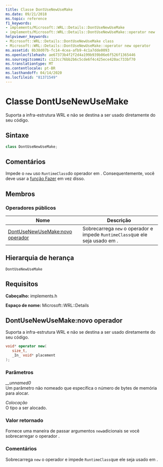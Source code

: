 ```yaml
---
title: Classe DontUseNewUseMake
ms.date: 09/21/2018
ms.topic: reference
f1_keywords:
- implements/Microsoft::WRL::Details::DontUseNewUseMake
- implements/Microsoft::WRL::Details::DontUseNewUseMake::operator new
helpviewer_keywords:
- Microsoft::WRL::Details::DontUseNewUseMake class
- Microsoft::WRL::Details::DontUseNewUseMake::operator new operator
ms.assetid: 8b38d07b-fc14-4cea-afb9-4c1a7dde0093
ms.openlocfilehash: ae67373b4f2f2d4a199b939b06e6f526f1365446
ms.sourcegitcommit: c123cc76bb2b6c5cde6f4c425ece420ac733bf70
ms.translationtype: MT
ms.contentlocale: pt-BR
ms.lasthandoff: 04/14/2020
ms.locfileid: "81371549"
---
```

# <a name="dontusenewusemake-class"></a>Classe DontUseNewUseMake

Suporta a infra-estrutura WRL e não se destina a ser usado diretamente do seu código.

## <a name="syntax"></a>Sintaxe

```cpp
class DontUseNewUseMake;
```

## <a name="remarks"></a>Comentários

Impede o `new` uso `RuntimeClass`do operador em . Consequentemente, você deve usar a [função Fazer](make-function.md) em vez disso.

## <a name="members"></a>Membros

### <a name="public-operators"></a>Operadores públicos

Nome                                             | Descrição
------------------------------------------------ | ---------------------------------------------------------------------------
[DontUseNewUseMake:novo operador](#operator-new) | Sobrecarrega `new` o operador e impede `RuntimeClass`que ele seja usado em .

## <a name="inheritance-hierarchy"></a>Hierarquia de herança

`DontUseNewUseMake`

## <a name="requirements"></a>Requisitos

**Cabeçalho:** implements.h

**Espaço de nome:** Microsoft::WRL::Details

## <a name="dontusenewusemakeoperator-new"></a><a name="operator-new"></a>DontUseNewUseMake:novo operador

Suporta a infra-estrutura WRL e não se destina a ser usado diretamente do seu código.

```cpp
void* operator new(
   size_t,
   _In_ void* placement
);
```

### <a name="parameters"></a>Parâmetros

*__unnamed0*<br/>
Um parâmetro não nomeado que especifica o número de bytes de memória para alocar.

*Colocação*<br/>
O tipo a ser alocado.

### <a name="return-value"></a>Valor retornado

Fornece uma maneira de passar argumentos `new`adicionais se você sobrecarregar o operador .

### <a name="remarks"></a>Comentários

Sobrecarrega `new` o operador e impede `RuntimeClass`que ele seja usado em .

